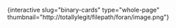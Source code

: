 {interactive slug="binary-cards" type="whole-page" thumbnail="http://totallylegit/filepath/foran/image.png"}
